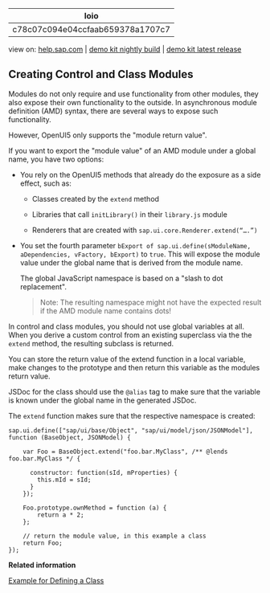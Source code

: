 | loio |
| -----|
| c78c07c094e04ccfaab659378a1707c7 |

<div id="loio">

view on: [help.sap.com](https://help.sap.com/viewer/DRAFT/3237636b137e43519a20ad5513c49ccb/latest/en-US/c78c07c094e04ccfaab659378a1707c7.html) | [demo kit nightly build](https://openui5nightly.hana.ondemand.com/#/topic/c78c07c094e04ccfaab659378a1707c7) | [demo kit latest release](https://openui5.hana.ondemand.com/#/topic/c78c07c094e04ccfaab659378a1707c7)</div>
<!-- loioc78c07c094e04ccfaab659378a1707c7 -->

## Creating Control and Class Modules

Modules do not only require and use functionality from other modules, they also expose their own functionality to the outside. In asynchronous module definition \(AMD\) syntax, there are several ways to expose such functionality.

However, OpenUI5 only supports the "module return value".

If you want to export the "module value" of an AMD module under a global name, you have two options:

-   You rely on the OpenUI5 methods that already do the exposure as a side effect, such as:
    -   Classes created by the `extend` method

    -   Libraries that call `initLibrary()` in their `library.js` module

    -   Renderers that are created with `sap.ui.core.Renderer.extend(“….”)`

-   You set the fourth parameter `bExport of sap.ui.define(sModuleName, aDependencies, vFactory, bExport)` to `true`. This will expose the module value under the global name that is derived from the module name.

    The global JavaScript namespace is based on a "slash to dot replacement".

    > Note:
    > The resulting namespace might not have the expected result if the AMD module name contains dots!
    > 
    > 


In control and class modules, you should not use global variables at all. When you derive a custom control from an existing superclass via the the `extend` method, the resulting subclass is returned.

You can store the return value of the extend function in a local variable, make changes to the prototype and then return this variable as the modules return value.

JSDoc for the class should use the `@alias` tag to make sure that the variable is known under the global name in the generated JSDoc.

The `extend` function makes sure that the respective namespace is created:

```lang-js
sap.ui.define(["sap/ui/base/Object", "sap/ui/model/json/JSONModel"], function (BaseObject, JSONModel) {
  
    var Foo = BaseObject.extend("foo.bar.MyClass", /** @lends foo.bar.MyClass */ {
  
      constructor: function(sId, mProperties) {
        this.mId = sId;
      }
    });
 
    Foo.prototype.ownMethod = function (a) {
        return a * 2;
    };
  
    // return the module value, in this example a class
    return Foo;
});
```

**Related information**  


[Example for Defining a Class](Example_for_Defining_a_Class_f6fba4c.md)

